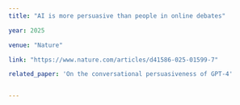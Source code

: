 ```yaml
---
title: "AI is more persuasive than people in online debates"

year: 2025

venue: "Nature"

link: "https://www.nature.com/articles/d41586-025-01599-7"

related_paper: 'On the conversational persuasiveness of GPT-4'


---
```


